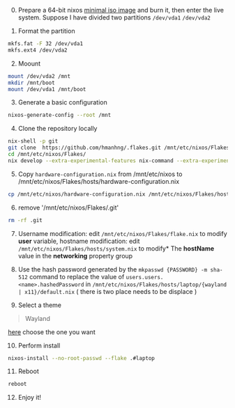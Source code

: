 0. Prepare a 64-bit nixos [minimal iso image](https://channels.nixos.org/nixos-22.11/latest-nixos-minimal-x86_64-linux.iso) and burn it, then enter the live system. Suppose I have divided two partitions `/dev/vda1` `/dev/vda2` 

1. Format the partition 
```bash
mkfs.fat -F 32 /dev/vda1 
mkfs.ext4 /dev/vda2
```
2. Moount 
```bash 
mount /dev/vda2 /mnt 
mkdir /mnt/boot
mount /dev/vda1 /mnt/boot
```
3. Generate a basic configuration 
```bash
nixos-generate-config --root /mnt
```
4. Clone the repository locally 
```bash
nix-shell -p git
git clone  https://github.com/hmanhng/.flakes.git /mnt/etc/nixos/Flakes 
cd /mnt/etc/nixos/Flakes/
nix develop --extra-experimental-features nix-command --extra-experimental-features flakes 
```
5. Copy `hardware-configuration.nix` from /mnt/etc/nixos to /mnt/etc/nixos/Flakes/hosts/hardware-configuration.nix 
```bash 
cp /mnt/etc/nixos/hardware-configuration.nix /mnt/etc/nixos/Flakes/hosts/hardware-configuration.nix
```
6. remove '/mnt/etc/nixos/Flakes/.git' 
```bash 
rm -rf .git
```
7. Username modification: edit `/mnt/etc/nixos/Flakes/flake.nix` to modify **user** variable, hostname modification: edit `/mnt/etc/nixos/Flakes/hosts/system.nix` to modify* The **hostName** value in the **networking** property group

8. Use the hash password generated by the `mkpasswd {PASSWORD} -m sha-512` command to replace the value of `users.users.<name>.hashedPassword` in `/mnt/etc/nixos/Flakes/hosts/laptop/{wayland | x11}/default.nix` ( there is two place needs to be displace )

9. Select a theme 
> Wayland 

[here](https://github.com/hmanhng/.flakes/blob/master/hosts/laptop/home.nix#L10-L12) choose the one you want

10. Perform install
```bash
nixos-install --no-root-passwd --flake .#laptop
```

11. Reboot 
```bash
reboot
```

12. Enjoy it!

